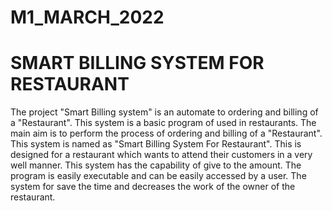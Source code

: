 # M1_MARCH_2022
# SMART BILLING SYSTEM FOR RESTAURANT
The project "Smart Billing system" is an automate to ordering and billing of a "Restaurant". This system is a basic program of used in restaurants. The main aim is to perform the process of ordering and billing of a "Restaurant". This system is named as "Smart Billing System For Restaurant". This is designed for a restaurant which wants to attend their customers in a very well manner. This system has the capability of give to the amount. The program is easily executable and can be easily accessed by a user. The system for save the time and decreases the work of the owner of the restaurant.

